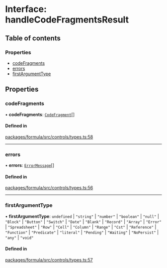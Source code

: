 # Interface: handleCodeFragmentsResult

## Table of contents

### Properties

- [codeFragments](handleCodeFragmentsResult.md#codefragments)
- [errors](handleCodeFragmentsResult.md#errors)
- [firstArgumentType](handleCodeFragmentsResult.md#firstargumenttype)

## Properties

### <a id="codefragments" name="codefragments"></a> codeFragments

• **codeFragments**: [`CodeFragment`](../README.md#codefragment)[]

#### Defined in

[packages/formula/src/controls/types.ts:58](https://github.com/mashpod/mashcard/blob/main/packages/formula/src/controls/types.ts#L58)

---

### <a id="errors" name="errors"></a> errors

• **errors**: [`ErrorMessage`](ErrorMessage.md)[]

#### Defined in

[packages/formula/src/controls/types.ts:56](https://github.com/mashpod/mashcard/blob/main/packages/formula/src/controls/types.ts#L56)

---

### <a id="firstargumenttype" name="firstargumenttype"></a> firstArgumentType

• **firstArgumentType**: `undefined` \| `"string"` \| `"number"` \| `"boolean"` \| `"null"` \| `"Block"` \| `"Button"` \| `"Switch"` \| `"Date"` \| `"Blank"` \| `"Record"` \| `"Array"` \| `"Error"` \| `"Spreadsheet"` \| `"Row"` \| `"Cell"` \| `"Column"` \| `"Range"` \| `"Cst"` \| `"Reference"` \| `"Function"` \| `"Predicate"` \| `"literal"` \| `"Pending"` \| `"Waiting"` \| `"NoPersist"` \| `"any"` \| `"void"`

#### Defined in

[packages/formula/src/controls/types.ts:57](https://github.com/mashpod/mashcard/blob/main/packages/formula/src/controls/types.ts#L57)
